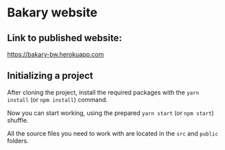 # Bakary website

## Link to published website:

https://bakary-bw.herokuapp.com

## Initializing a project

After cloning the project, install the required packages with the `yarn install` (or `npm install`) command.

Now you can start working, using the prepared `yarn start` (or `npm start`) shuffle.

All the source files you need to work with are located in the `src` and `public` folders.
